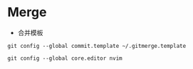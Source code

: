 # Merge

- 合并模板
```
git config --global commit.template ~/.gitmerge.template

git config --global core.editor nvim
```
